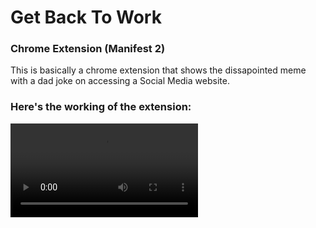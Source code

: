 # Get Back To Work
### Chrome Extension (Manifest 2)

This is basically a chrome extension that shows the dissapointed meme with a dad joke on accessing a Social Media website.


### Here's the working of the extension:
![](file:///D:/Backup-19thApril23/AA%20Comding/PersonalProjects/GetBackToWork/GetBackToWork/app.mp4)
